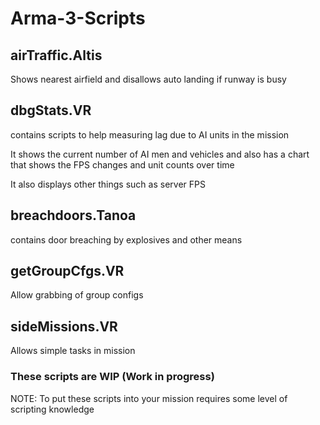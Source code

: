 # Arma-3-Scripts

## <b>airTraffic.Altis</b> 

Shows nearest airfield and disallows auto landing if runway is busy


## <b>dbgStats.VR</b> 

contains scripts to help measuring lag due to AI units in the mission

It shows the current number of AI men and vehicles and also has a chart that shows the FPS changes and unit counts over time

It also displays other things such as server FPS




## <b>breachdoors.Tanoa</b> 

contains door breaching by explosives and other means


## <b>getGroupCfgs.VR</b>

Allow grabbing of group configs


## <b>sideMissions.VR</b>

Allows simple tasks in mission


### These scripts are WIP (Work in progress) 

NOTE: To put these scripts into your mission requires some level of scripting knowledge

